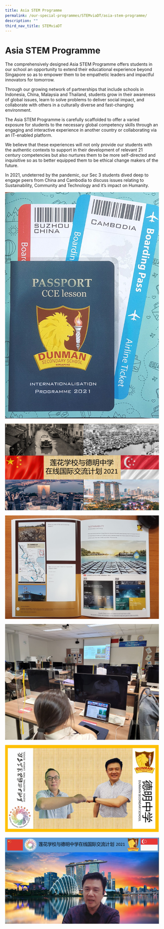 ```yaml
---
title: Asia STEM Programme
permalink: /our-special-programmes/STEMviaDT/asia-stem-programme/
description: ""
third_nav_title: STEMviaDT
---
```

# Asia STEM Programme

The comprehensively designed Asia STEM Programme offers students in our school an opportunity to extend their educational experience beyond Singapore so as to empower them to be empathetic leaders and impactful innovators for tomorrow.

Through our growing network of partnerships that include schools in Indonesia, China, Malaysia and Thailand, students grow in their awareness of global issues, learn to solve problems to deliver social impact, and collaborate with others in a culturally diverse and fast-changing environment.

The Asia STEM Programme is carefully scaffolded to offer a varied exposure for students to the necessary global competency skills through an engaging and interactive experience in another country or collaborating via an IT-enabled platform.

We believe that these experiences will not only provide our students with the authentic contexts to support in their development of relevant 21 century competencies but also nurtures them to be more self-directed and inquisitive so as to better equipped them to be ethical change makers of the future.

In 2021, undeterred by the pandemic, our Sec 3 students dived deep to engage peers from China and Cambodia to discuss issues relating to Sustainability, Community and Technology and it’s impact on Humanity.

![](/images/Our%20Special%20Programmes/STEMviaDT/Asia%20Stem%20Programme/CCE%20Passport%20for%20Students.jpeg)

![](/images/Our%20Special%20Programmes/STEMviaDT/Asia%20Stem%20Programme/Engagement%20with%20China.jpeg)

![](/images/Our%20Special%20Programmes/STEMviaDT/Asia%20Stem%20Programme/Learning%20about%20Sustainability.jpeg)

![](/images/Our%20Special%20Programmes/STEMviaDT/Asia%20Stem%20Programme/Our%20Students%20in%20Action.jpeg)

![](/images/Our%20Special%20Programmes/STEMviaDT/Asia%20Stem%20Programme/Mr%20Toh%20and%20his%20Counterpart.jpeg)

![](/images/Our%20Special%20Programmes/STEMviaDT/Asia%20Stem%20Programme/Our%20Principal%20Mr%20Toh.png)
